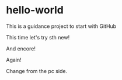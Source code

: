 # hello-world
This is a guidance project to start with GitHub

This time let's try sth new!

And encore!

Again!

Change from the pc side.
